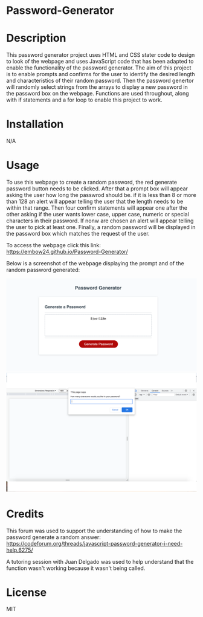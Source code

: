 # Password-Generator

# Description
This password generator project uses HTML and CSS stater code to design to look of the webpage and uses JavaScript code that has been adapted to enable the functionality of the password generator. The aim of this project is to enable prompts and confirms for the user to identify the desired length and characteristics of their random password. Then the password genertor will randomly select strings from the arrays to display a new password in the password box on the webpage. Functions are used throughout, along with if statements and a for loop to enable this project to work.  

# Installation
N/A

# Usage
To use this webpage to create a random password, the  red generate password button needs to be clicked. After that a prompt box will appear asking the user how long the passwrod should be. if it is less than 8 or more than 128 an alert will appear telling the user that the length needs to be within that range. Then four confirm statements will appear one after the other asking if the user wants lower case, upper case, numeric or special characters in their password. If nonw are chosen an alert will appear telling the user to pick at least one. Finally, a random password will be displayed in the password box which matches the request of the user.

To access the webpage click this link: https://embow24.github.io/Password-Generator/ 

Below is a screenshot of the webpage displaying the prompt and of the random password generated:

![screenshot](images/screenshot1.png)
![screenshot](images/screenshot2.png)

# Credits
This forum was used to support the understanding of how to make the password generate a random answer: https://codeforum.org/threads/javascript-password-generator-i-need-help.6275/

A tutoring session with Juan Delgado was used to help understand that the function wasn't working because it wasn't being called.

# License
MIT